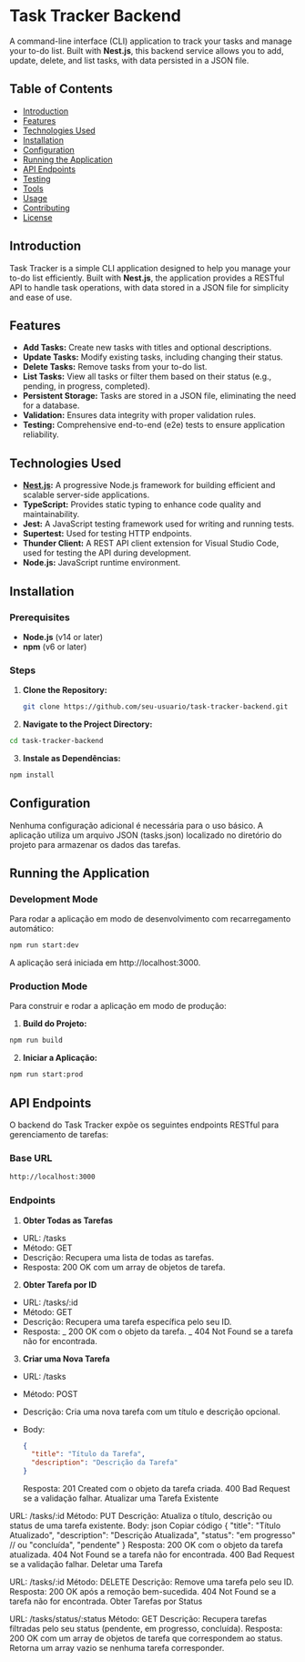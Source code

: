 # Task Tracker Backend

A command-line interface (CLI) application to track your tasks and manage your to-do list. Built with **Nest.js**, this backend service allows you to add, update, delete, and list tasks, with data persisted in a JSON file.

## Table of Contents

- [Introduction](#introduction)
- [Features](#features)
- [Technologies Used](#technologies-used)
- [Installation](#installation)
- [Configuration](#configuration)
- [Running the Application](#running-the-application)
- [API Endpoints](#api-endpoints)
- [Testing](#testing)
- [Tools](#tools)
- [Usage](#usage)
- [Contributing](#contributing)
- [License](#license)

## Introduction

Task Tracker is a simple CLI application designed to help you manage your to-do list efficiently. Built with **Nest.js**, the application provides a RESTful API to handle task operations, with data stored in a JSON file for simplicity and ease of use.

## Features

- **Add Tasks:** Create new tasks with titles and optional descriptions.
- **Update Tasks:** Modify existing tasks, including changing their status.
- **Delete Tasks:** Remove tasks from your to-do list.
- **List Tasks:** View all tasks or filter them based on their status (e.g., pending, in progress, completed).
- **Persistent Storage:** Tasks are stored in a JSON file, eliminating the need for a database.
- **Validation:** Ensures data integrity with proper validation rules.
- **Testing:** Comprehensive end-to-end (e2e) tests to ensure application reliability.

## Technologies Used

- **[Nest.js](https://nestjs.com/):** A progressive Node.js framework for building efficient and scalable server-side applications.
- **TypeScript:** Provides static typing to enhance code quality and maintainability.
- **Jest:** A JavaScript testing framework used for writing and running tests.
- **Supertest:** Used for testing HTTP endpoints.
- **Thunder Client:** A REST API client extension for Visual Studio Code, used for testing the API during development.
- **Node.js:** JavaScript runtime environment.

## Installation

### Prerequisites

- **Node.js** (v14 or later)
- **npm** (v6 or later)

### Steps

1. **Clone the Repository:**

   ```bash
   git clone https://github.com/seu-usuario/task-tracker-backend.git
   ```

2. **Navigate to the Project Directory:**

```bash
cd task-tracker-backend
```

3. **Instale as Dependências:**

```bash
npm install
```

## Configuration

Nenhuma configuração adicional é necessária para o uso básico. A aplicação utiliza um arquivo JSON (tasks.json) localizado no diretório do projeto para armazenar os dados das tarefas.

## Running the Application

### Development Mode

Para rodar a aplicação em modo de desenvolvimento com recarregamento automático:

```bash
npm run start:dev
```

A aplicação será iniciada em http://localhost:3000.

### Production Mode

Para construir e rodar a aplicação em modo de produção:

1. **Build do Projeto:**

```bash
npm run build
```

2. **Iniciar a Aplicação:**

```bash
npm run start:prod
```

## API Endpoints

O backend do Task Tracker expõe os seguintes endpoints RESTful para gerenciamento de tarefas:

### Base URL

```bash
http://localhost:3000
```

### Endpoints

1. **Obter Todas as Tarefas**

- URL: /tasks
- Método: GET
- Descrição: Recupera uma lista de todas as tarefas.
- Resposta: 200 OK com um array de objetos de tarefa.

2. **Obter Tarefa por ID**

- URL: /tasks/:id
- Método: GET
- Descrição: Recupera uma tarefa específica pelo seu ID.
- Resposta:
  _ 200 OK com o objeto da tarefa.
  _ 404 Not Found se a tarefa não for encontrada.

3. **Criar uma Nova Tarefa**

- URL: /tasks
- Método: POST
- Descrição: Cria uma nova tarefa com um título e descrição opcional.
- Body:

  ```json
  {
    "title": "Título da Tarefa",
    "description": "Descrição da Tarefa"
  }
  ```

  Resposta:
  201 Created com o objeto da tarefa criada.
  400 Bad Request se a validação falhar.
  Atualizar uma Tarefa Existente

URL: /tasks/:id
Método: PUT
Descrição: Atualiza o título, descrição ou status de uma tarefa existente.
Body:
json
Copiar código
{
"title": "Título Atualizado",
"description": "Descrição Atualizada",
"status": "em progresso" // ou "concluída", "pendente"
}
Resposta:
200 OK com o objeto da tarefa atualizada.
404 Not Found se a tarefa não for encontrada.
400 Bad Request se a validação falhar.
Deletar uma Tarefa

URL: /tasks/:id
Método: DELETE
Descrição: Remove uma tarefa pelo seu ID.
Resposta:
200 OK após a remoção bem-sucedida.
404 Not Found se a tarefa não for encontrada.
Obter Tarefas por Status

URL: /tasks/status/:status
Método: GET
Descrição: Recupera tarefas filtradas pelo seu status (pendente, em progresso, concluída).
Resposta:
200 OK com um array de objetos de tarefa que correspondem ao status.
Retorna um array vazio se nenhuma tarefa corresponder.
